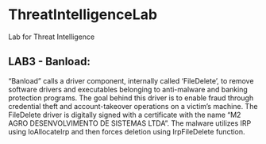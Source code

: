 # ThreatIntelligenceLab
Lab for Threat Intelligence

LAB3 - Banload:
---------------
“Banload” calls a driver component, internally called ‘FileDelete’, to remove software drivers and executables belonging to anti-malware and banking protection programs. The goal behind this driver is to enable fraud through credential theft and account-takeover operations on a victim’s machine.
The FileDelete driver is digitally signed with a certificate with the name “M2 AGRO DESENVOLVIMENTO DE SISTEMAS LTDA”. The malware utilizes IRP using IoAllocateIrp and then forces deletion using IrpFileDelete function.
